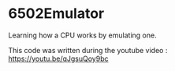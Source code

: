 # 6502Emulator
Learning how a CPU works by emulating one.

This code was written during the youtube video : https://youtu.be/qJgsuQoy9bc

